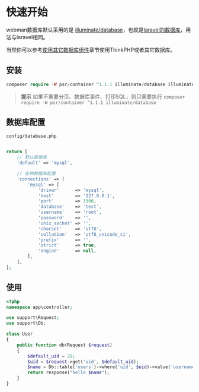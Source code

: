 # 快速开始

webman数据库默认采用的是 [illuminate/database](https://github.com/illuminate/database)，也就是[laravel的数据库](https://learnku.com/docs/laravel/8.x/database/9400)，用法与laravel相同。

当然你可以参考[使用其它数据库组件](others.md)章节使用ThinkPHP或者其它数据库。

## 安装

```php
composer require -W psr/container ^1.1.1 illuminate/database illuminate/pagination illuminate/events symfony/var-dumper
```

> **提示**
> 如果不需要分页、数据库事件、打印SQL，则只需要执行
> `composer require -W psr/container ^1.1.1 illuminate/database`

## 数据库配置
`config/database.php`
```php

return [
    // 默认数据库
    'default' => 'mysql',

    // 各种数据库配置
    'connections' => [
        'mysql' => [
            'driver'      => 'mysql',
            'host'        => '127.0.0.1',
            'port'        => 3306,
            'database'    => 'test',
            'username'    => 'root',
            'password'    => '',
            'unix_socket' => '',
            'charset'     => 'utf8',
            'collation'   => 'utf8_unicode_ci',
            'prefix'      => '',
            'strict'      => true,
            'engine'      => null,
        ],
    ],
];
```


## 使用
```php
<?php
namespace app\controller;

use support\Request;
use support\Db;

class User
{
    public function db(Request $request)
    {
        $default_uid = 29;
        $uid = $request->get('uid', $default_uid);
        $name = Db::table('users')->where('uid', $uid)->value('username');
        return response("hello $name");
    }
}
```
